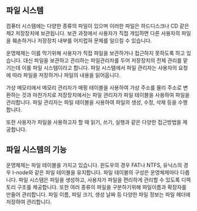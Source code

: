 ## 파일 시스템

컴퓨터 시스템에는 다양한 종류의 파일이 있으며 이러한 파일은 하드디스크나 CD 같은 제2 저장장치에 보관됩니다. 보관 과정에서 사용자가 직접 개입하면 다른 사용자의 파일을 훼손하거나 저장장치 내부를 어지럽혀 문제를 일으킬 수 있습니다.

운영체제는 이를 막기위해 사용자가 직접 파일을 보관하거나 접근하지 못하도록 하고 있습니다. 대신 파일을 보관하고 관리하는 파일관리자를 두어 저장장치의 전체 관리를 맡기는데 이를 파일 시스템이라고 합니다. 파일 시스템에서 파일 관리자는 사용자의 요청에 따라 파일을 저장하거나 파일의 내용을 읽어옵니다.

가상 메모리에서 메모리 관리자가 매핑 테이블을 사용하여 가상 주소를 물리 주소로 변환하는 것과 마찬가지로 저장장치에서는 파일 관리자가 파일 테이블을 사용하여 파일을 관리합니다. 파일 관리자는 파일 테이블을 사용하여 파일의 생성, 수정, 삭제 등을 수행합니다.

또한 사용자가 파일을 사용하고자 할 때 읽기, 쓰기, 실행과 같은 다양한 접근방법을 제공합니다.


## 파일 시스템의 기능

운영체제는 파일 테이블을 가지고 있습니다. 윈도우의 경우 FAT나 NTFS, 유닉스의 경우 I-node와 같은 파일 테이블을 유지합니다. 
파일 테이블의 구성은 운영체제마다 다릅니다. 파일 시스템은 파일을 생성하고, 사용자가 파일을 편리하게 관리할 수 있도록 디렉토리 구조를 제공합니다. 
또한 여러 종류의 파일을 구분하기위해 파일이름과 확장자를 만들어 관리합니다. 파일 이름, 파일 크기, 생성 날짜 등 다양한 파일 정보는 파일 헤더에 저장하여 관리합니다.

